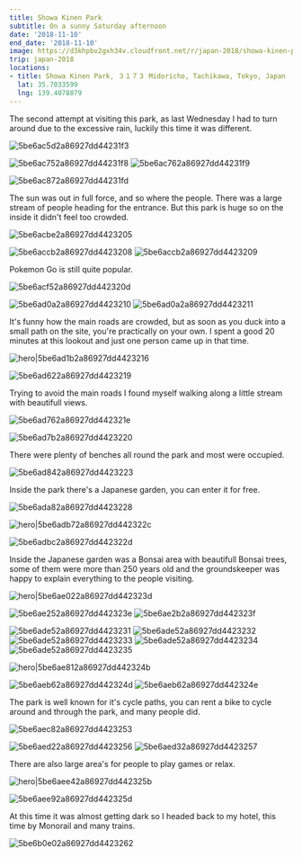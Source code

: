 ```yaml
---
title: Showa Kinen Park
subtitle: On a sunny Saturday afternoon
date: '2018-11-10'
end_date: '2018-11-10'
image: https://d3khpbv2gxh34v.cloudfront.net/r/japan-2018/showa-kinen-par1k/5be6af562a86927dd442325f.jpg
trip: japan-2018
locations:
- title: Showa Kinen Park, ３１７３ Midoricho, Tachikawa, Tokyo, Japan
  lat: 35.7033599
  lng: 139.4078879
---
```


The second attempt at visiting this park, as last Wednesday I had to turn around due to the excessive rain, luckily this time it was different.

![5be6ac5d2a86927dd44231f3](https://d3khpbv2gxh34v.cloudfront.net/r/japan-2018/showa-kinen-park1/5be6ac662a86927dd44231f5.jpg "1.5")

![5be6ac752a86927dd44231f8](https://d3khpbv2gxh34v.cloudfront.net/r/japan-2018/showa-kinen-park1/5be6ac7d2a86927dd44231fa.jpg "1.48")
![5be6ac762a86927dd44231f9](https://d3khpbv2gxh34v.cloudfront.net/r/japan-2018/showa-kinen-park1/5be6ac852a86927dd44231fc.jpg "1.5")

![5be6ac872a86927dd44231fd](https://d3khpbv2gxh34v.cloudfront.net/r/japan-2018/showa-kinen-park1/5be6ac8a2a86927dd44231fe.jpg "1.541")

The sun was out in full force, and so where the people. There was a large stream of people heading for the entrance. But this park is huge so on the inside it didn't feel too crowded.

![5be6acbe2a86927dd4423205](https://d3khpbv2gxh34v.cloudfront.net/r/japan-2018/showa-kinen-park1/5be6acc62a86927dd4423207.jpg "1.5")

![5be6accb2a86927dd4423208](https://d3khpbv2gxh34v.cloudfront.net/r/japan-2018/showa-kinen-park1/5be6ad1a2a86927dd4423215.jpg "1.5")
![5be6accb2a86927dd4423209](https://d3khpbv2gxh34v.cloudfront.net/r/japan-2018/showa-kinen-park1/5be6acd12a86927dd442320b.jpg "1.5")

Pokemon Go is still quite popular.

![5be6acf52a86927dd442320d](https://d3khpbv2gxh34v.cloudfront.net/r/japan-2018/showa-kinen-park1/5be6acfc2a86927dd442320f.jpg "1.5")

![5be6ad0a2a86927dd4423210](https://d3khpbv2gxh34v.cloudfront.net/r/japan-2018/showa-kinen-park1/5be6ad1b2a86927dd4423217.jpg "1.5")
![5be6ad0a2a86927dd4423211](https://d3khpbv2gxh34v.cloudfront.net/r/japan-2018/showa-kinen-park1/5be6ad142a86927dd4423214.jpg "1.5")

It's funny how the main roads are crowded, but as soon as you duck into a small path on the site, you're practically on your own. I spent a good 20 minutes at this lookout and just one person came up in that time.

![hero|5be6ad1b2a86927dd4423216](https://d3khpbv2gxh34v.cloudfront.net/r/japan-2018/showa-kinen-park1/5be6ad1b2a86927dd4423216.jpg "1.5")

![5be6ad622a86927dd4423219](https://d3khpbv2gxh34v.cloudfront.net/r/japan-2018/showa-kinen-park1/5be6ad682a86927dd442321a.jpg "1.5")

Trying to avoid the main roads I found myself walking along a little stream with beautifull views.

![5be6ad762a86927dd442321e](https://d3khpbv2gxh34v.cloudfront.net/r/japan-2018/showa-kinen-park1/5be6ad7a2a86927dd442321f.jpg "1.5")

![5be6ad7b2a86927dd4423220](https://d3khpbv2gxh34v.cloudfront.net/r/japan-2018/showa-kinen-park1/5be6ad8a2a86927dd4423225.jpg "1.5")

There were plenty of benches all round the park and most were occupied.

![5be6ad842a86927dd4423223](https://d3khpbv2gxh34v.cloudfront.net/r/japan-2018/showa-kinen-park1/5be6ad882a86927dd4423224.jpg "1.5")

Inside the park there's a Japanese garden, you can enter it for free.

![5be6ada82a86927dd4423228](https://d3khpbv2gxh34v.cloudfront.net/r/japan-2018/showa-kinen-park1/5be6adb02a86927dd442322a.jpg "1.5")

![hero|5be6adb72a86927dd442322c](https://d3khpbv2gxh34v.cloudfront.net/r/japan-2018/showa-kinen-park1/5be6adb72a86927dd442322c.jpg "1.5")

![5be6adbc2a86927dd442322d](https://d3khpbv2gxh34v.cloudfront.net/r/japan-2018/showa-kinen-park1/5be6adcc2a86927dd4423230.jpg "1.5")

Inside the Japanese garden was a Bonsai area with beautifull Bonsai trees, some of them were more than 250 years old and the groundskeeper was happy to explain everything to the people visiting.

![hero|5be6ae022a86927dd442323d](https://d3khpbv2gxh34v.cloudfront.net/r/japan-2018/showa-kinen-park1/5be6ae022a86927dd442323d.jpg "2.281")

![5be6ae252a86927dd442323e](https://d3khpbv2gxh34v.cloudfront.net/r/japan-2018/showa-kinen-park1/5be6ae2c2a86927dd4423240.jpg "1.5")
![5be6ae2b2a86927dd442323f](https://d3khpbv2gxh34v.cloudfront.net/r/japan-2018/showa-kinen-park1/5be6ae312a86927dd4423242.jpg "0.639")

![5be6ade52a86927dd4423231](https://d3khpbv2gxh34v.cloudfront.net/r/japan-2018/showa-kinen-park1/5be6ade92a86927dd4423236.jpg "1.5")
![5be6ade52a86927dd4423232](https://d3khpbv2gxh34v.cloudfront.net/r/japan-2018/showa-kinen-park1/5be6adec2a86927dd442323a.jpg "1.5")
![5be6ade52a86927dd4423233](https://d3khpbv2gxh34v.cloudfront.net/r/japan-2018/showa-kinen-park1/5be6adec2a86927dd4423239.jpg "1.5")
![5be6ade52a86927dd4423234](https://d3khpbv2gxh34v.cloudfront.net/r/japan-2018/showa-kinen-park1/5be6adea2a86927dd4423237.jpg "1.5")
![5be6ade52a86927dd4423235](https://d3khpbv2gxh34v.cloudfront.net/r/japan-2018/showa-kinen-park1/5be6adeb2a86927dd4423238.jpg "1.5")

![hero|5be6ae812a86927dd442324b](https://d3khpbv2gxh34v.cloudfront.net/r/japan-2018/showa-kinen-park1/5be6ae812a86927dd442324b.jpg "1.464")

![5be6aeb62a86927dd442324d](https://d3khpbv2gxh34v.cloudfront.net/r/japan-2018/showa-kinen-park1/5be6aec22a86927dd4423251.jpg "1.5")
![5be6aeb62a86927dd442324e](https://d3khpbv2gxh34v.cloudfront.net/r/japan-2018/showa-kinen-park1/5be6aebf2a86927dd442324f.jpg "1.5")

The park is well known for it's cycle paths, you can rent a bike to cycle around and through the park, and many people did.

![5be6aec82a86927dd4423253](https://d3khpbv2gxh34v.cloudfront.net/r/japan-2018/showa-kinen-park1/5be6aed02a86927dd4423255.jpg "1.5")

![5be6aed22a86927dd4423256](https://d3khpbv2gxh34v.cloudfront.net/r/japan-2018/showa-kinen-park1/5be6aeda2a86927dd4423258.jpg "1.5")
![5be6aed32a86927dd4423257](https://d3khpbv2gxh34v.cloudfront.net/r/japan-2018/showa-kinen-park1/5be6aedb2a86927dd4423259.jpg "0.629")

There are also large area's for people to play games or relax.

![hero|5be6aee42a86927dd442325b](https://d3khpbv2gxh34v.cloudfront.net/r/japan-2018/showa-kinen-park1/5be6aee42a86927dd442325b.jpg "1.52")

![5be6aee92a86927dd442325d](https://d3khpbv2gxh34v.cloudfront.net/r/japan-2018/showa-kinen-park1/5be6aeeb2a86927dd442325e.jpg "2.044")

At this time it was almost getting dark so I headed back to my hotel, this time by  Monorail and many trains.

![5be6b0e02a86927dd4423262](https://d3khpbv2gxh34v.cloudfront.net/r/japan-2018/showa-kinen-park1/5be6b0e62a86927dd4423263.jpg "1.5")

